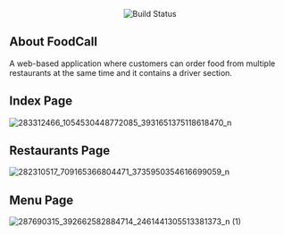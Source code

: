 <p align="center">
    <img src="https://travis-ci.org/laravel/framework.svg" alt="Build Status">
</p>

## About FoodCall

A web-based application where customers can order food from multiple restaurants at the same time and it contains a driver section.

## Index Page
![283312466_1054530448772085_3931651375118618470_n](https://user-images.githubusercontent.com/47130986/173770783-9cfaf32d-e534-4831-8790-b70a8959452c.png)

## Restaurants Page
![282310517_709165366804471_3735950354616699059_n](https://user-images.githubusercontent.com/47130986/173771021-2784bf51-dafc-49b4-a78b-7ba48a210df0.png)

## Menu Page
![287690315_392662582884714_2461441305513381373_n (1)](https://user-images.githubusercontent.com/47130986/173771238-1c8e760f-8c5e-4479-b585-d9baf3eaca42.png)


